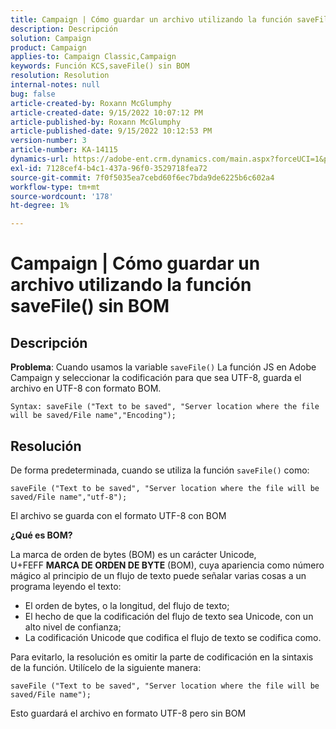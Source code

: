 ```yaml
---
title: Campaign | Cómo guardar un archivo utilizando la función saveFile() sin BOM
description: Descripción
solution: Campaign
product: Campaign
applies-to: Campaign Classic,Campaign
keywords: Función KCS,saveFile() sin BOM
resolution: Resolution
internal-notes: null
bug: false
article-created-by: Roxann McGlumphy
article-created-date: 9/15/2022 10:07:12 PM
article-published-by: Roxann McGlumphy
article-published-date: 9/15/2022 10:12:53 PM
version-number: 3
article-number: KA-14115
dynamics-url: https://adobe-ent.crm.dynamics.com/main.aspx?forceUCI=1&pagetype=entityrecord&etn=knowledgearticle&id=5605e9bc-4235-ed11-9db1-00224808679b
exl-id: 7128cef4-b4c1-437a-96f0-3529718fea72
source-git-commit: 7f0f5035ea7cebd60f6ec7bda9de6225b6c602a4
workflow-type: tm+mt
source-wordcount: '178'
ht-degree: 1%

---
```


# Campaign | Cómo guardar un archivo utilizando la función saveFile() sin BOM

## Descripción


<b>Problema</b>: Cuando usamos la variable `saveFile()` La función JS en Adobe Campaign y seleccionar la codificación para que sea UTF-8, guarda el archivo en UTF-8 con formato BOM.


```
Syntax: saveFile ("Text to be saved", "Server location where the file will be saved/File name","Encoding");
```



## Resolución


De forma predeterminada, cuando se utiliza la función `saveFile()` como:


```
saveFile ("Text to be saved", "Server location where the file will be saved/File name","utf-8");
```


El archivo se guarda con el formato UTF-8 con BOM

<b>¿Qué es BOM? </b>

La marca de orden de bytes (BOM) es un carácter Unicode, U+FEFF <b>MARCA DE ORDEN DE BYTE</b> (BOM), cuya apariencia como número mágico al principio de un flujo de texto puede señalar varias cosas a un programa leyendo el texto:

- El orden de bytes, o la longitud, del flujo de texto;
- El hecho de que la codificación del flujo de texto sea Unicode, con un alto nivel de confianza;
- La codificación Unicode que codifica el flujo de texto se codifica como.


Para evitarlo, la resolución es omitir la parte de codificación en la sintaxis de la función. Utilícelo de la siguiente manera:


```
saveFile ("Text to be saved", "Server location where the file will be saved/File name");
```


Esto guardará el archivo en formato UTF-8 pero sin BOM
